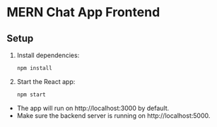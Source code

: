 # MERN Chat App Frontend

## Setup

1. Install dependencies:
   ```bash
   npm install
   ```
2. Start the React app:
   ```bash
   npm start
   ```

- The app will run on http://localhost:3000 by default.
- Make sure the backend server is running on http://localhost:5000. 